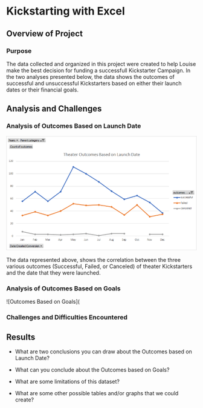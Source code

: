 # Kickstarting with Excel

## Overview of Project

### Purpose
The data collected and organized in this project were created to help Louise make the best decision for funding a successfull Kickstarter Campaign. In the two analyses presented below, the data shows the outcomes of successful and unsuccessful Kickstarters based on either their launch dates or their financial goals. 
## Analysis and Challenges

### Analysis of Outcomes Based on Launch Date
![Outcomes Based on Launch Date](Resources/Theater_Outcomes_vs_Launch.png)

The data represented above, shows the correlation between the three various outcomes (Successful, Failed, or Canceled) of theater Kickstarters and the date that they were launched.

### Analysis of Outcomes Based on Goals
![Outcomes Based on Goals](
### Challenges and Difficulties Encountered

## Results

- What are two conclusions you can draw about the Outcomes based on Launch Date?

- What can you conclude about the Outcomes based on Goals?

- What are some limitations of this dataset?

- What are some other possible tables and/or graphs that we could create?
